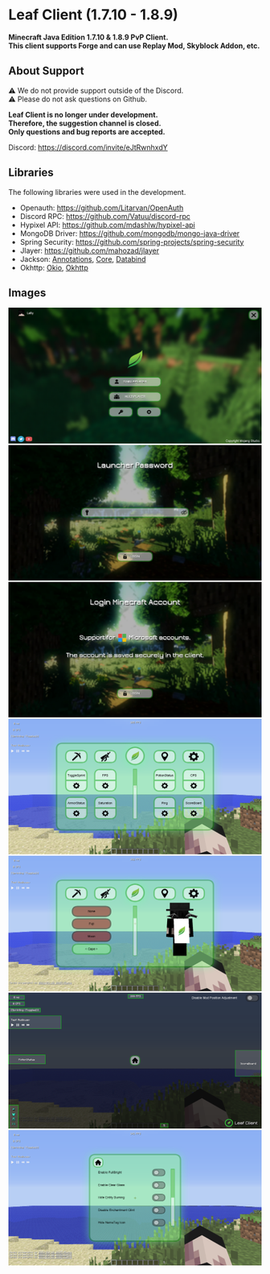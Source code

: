 # Leaf Client (1.7.10 - 1.8.9)
**Minecraft Java Edition 1.7.10 &amp; 1.8.9 PvP Client.**  
**This client supports Forge and can use Replay Mod, Skyblock Addon, etc.**
## About Support
⚠ We do not provide support outside of the Discord.  
⚠ Please do not ask questions on Github.  

**Leaf Client is no longer under development.**  
**Therefore, the suggestion channel is closed.**  
**Only questions and bug reports are accepted.**  

Discord: https://discord.com/invite/eJtRwnhxdY
## Libraries
The following libraries were used in the development.

- Openauth: https://github.com/Litarvan/OpenAuth
- Discord RPC: https://github.com/Vatuu/discord-rpc
- Hypixel API: https://github.com/mdashlw/hypixel-api
- MongoDB Driver: https://github.com/mongodb/mongo-java-driver
- Spring Security: https://github.com/spring-projects/spring-security
- Jlayer: https://github.com/mahozad/jlayer
- Jackson: [Annotations](https://github.com/FasterXML/jackson-annotations), [Core](https://github.com/FasterXML/jackson-core), [Databind](https://github.com/FasterXML/jackson-databind)
- Okhttp: [Okio](https://github.com/square/okio), [Okhttp](https://github.com/square/okhttp)

## Images
![Main Screen](images/titlescreen.png)
![Passward Screen](images/passward.png)
![Login Screen](images/login.png)
![Mod Setting Screen](images/mod.png)
![Cosmetic Setting Screen](images/cosmetic.png)
![Hud Editor Screen](images/hudeditor.png)
![Client Setting Screen](images/setting.png)

